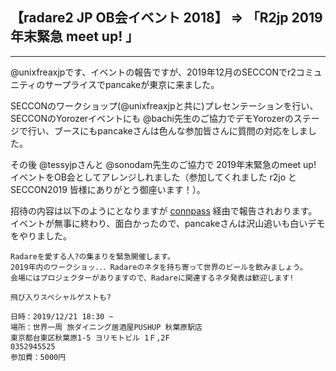 ## 【radare2 JP OB会イベント 2018】 => 「R2jp 2019年末緊急 meet up! 」

---

@unixfreaxjpです、イベントの報告ですが、2019年12月のSECCONでr2コミュニティのサープライスでpancakeが東京に来ました。

SECCONのワークショップ(@unixfreaxjpと共に)プレセンテーションを行い、SECCONのYorozerイベントにも @bachi先生のご協力でデモYorozerのステージで行い、ブースにもpancakeさんは色んな参加皆さんに質問の対応をしました。

その後 @tessyjpさんと @sonodam先生のご協力で 2019年末緊急のmeet up! イベントをOB会としてアレンジしれました（参加してくれました r2jo と SECCON2019 皆様にありがとう御座います！）。

招待の内容は以下のようにとなりますが [connpass](https://connpass.com/event/159899/) 経由で報告されおります。イベントが無事に終わり、面白かったので、pancakeさんは沢山追いも白いデモをやりました。

```
Radareを愛する人?の集まりを緊急開催します。
2019年内のワークショッ．．．Radareのネタを持ち寄って世界のビールを飲みましょう。
会場にはプロジェクターがありますので、Radareに関連するネタ発表は歓迎します!

飛び入りスペシャルゲストも?

日時：2019/12/21 18:30 ~ 
場所：世界一周 旅ダイニング居酒屋PUSHUP 秋葉原駅店 
東京都台東区秋葉原1-5 ヨリモトビル 1Ｆ,2F
0352945525
参加費：5000円
```
